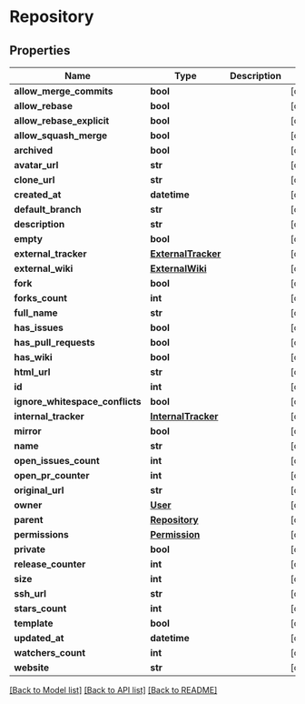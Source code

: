 # Repository

## Properties
Name | Type | Description | Notes
------------ | ------------- | ------------- | -------------
**allow_merge_commits** | **bool** |  | [optional] 
**allow_rebase** | **bool** |  | [optional] 
**allow_rebase_explicit** | **bool** |  | [optional] 
**allow_squash_merge** | **bool** |  | [optional] 
**archived** | **bool** |  | [optional] 
**avatar_url** | **str** |  | [optional] 
**clone_url** | **str** |  | [optional] 
**created_at** | **datetime** |  | [optional] 
**default_branch** | **str** |  | [optional] 
**description** | **str** |  | [optional] 
**empty** | **bool** |  | [optional] 
**external_tracker** | [**ExternalTracker**](ExternalTracker.md) |  | [optional] 
**external_wiki** | [**ExternalWiki**](ExternalWiki.md) |  | [optional] 
**fork** | **bool** |  | [optional] 
**forks_count** | **int** |  | [optional] 
**full_name** | **str** |  | [optional] 
**has_issues** | **bool** |  | [optional] 
**has_pull_requests** | **bool** |  | [optional] 
**has_wiki** | **bool** |  | [optional] 
**html_url** | **str** |  | [optional] 
**id** | **int** |  | [optional] 
**ignore_whitespace_conflicts** | **bool** |  | [optional] 
**internal_tracker** | [**InternalTracker**](InternalTracker.md) |  | [optional] 
**mirror** | **bool** |  | [optional] 
**name** | **str** |  | [optional] 
**open_issues_count** | **int** |  | [optional] 
**open_pr_counter** | **int** |  | [optional] 
**original_url** | **str** |  | [optional] 
**owner** | [**User**](User.md) |  | [optional] 
**parent** | [**Repository**](Repository.md) |  | [optional] 
**permissions** | [**Permission**](Permission.md) |  | [optional] 
**private** | **bool** |  | [optional] 
**release_counter** | **int** |  | [optional] 
**size** | **int** |  | [optional] 
**ssh_url** | **str** |  | [optional] 
**stars_count** | **int** |  | [optional] 
**template** | **bool** |  | [optional] 
**updated_at** | **datetime** |  | [optional] 
**watchers_count** | **int** |  | [optional] 
**website** | **str** |  | [optional] 

[[Back to Model list]](../README.md#documentation-for-models) [[Back to API list]](../README.md#documentation-for-api-endpoints) [[Back to README]](../README.md)


